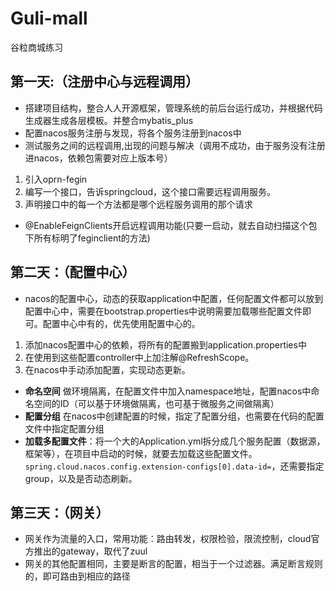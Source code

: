 
# Guli-mall
谷粒商城练习

## 第一天:（注册中心与远程调用）

- 搭建项目结构，整合人人开源框架，管理系统的前后台运行成功，并根据代码生成器生成各层模板。并整合mybatis_plus
- 配置nacos服务注册与发现，将各个服务注册到nacos中
- 测试服务之间的远程调用,出现的问题与解决（调用不成功，由于服务没有注册进nacos，依赖包需要对应上版本号）
1. 引入oprn-fegin
2. 编写一个接口，告诉springcloud，这个接口需要远程调用服务。
3. 声明接口中的每一个方法都是哪个远程服务调用的那个请求
-  @EnableFeignClients开启远程调用功能(只要一启动，就去自动扫描这个包下所有标明了feginclient的方法)

## 第二天：（配置中心）

- nacos的配置中心，动态的获取application中配置，任何配置文件都可以放到配置中心中，需要在bootstrap.properties中说明需要加载哪些配置文件即可。配置中心中有的，优先使用配置中心的。
1. 添加nacos配置中心的依赖，将所有的配置搬到application.properties中
2. 在使用到这些配置controller中上加注解@RefreshScope。
3. 在nacos中手动添加配置，实现动态更新。
-  **命名空间** 做环境隔离，在配置文件中加入namespace地址，配置nacos中命名空间的ID（可以基于环境做隔离，也可基于微服务之间做隔离）
- **配置分组** 在nacos中创建配置的时候，指定了配置分组，也需要在代码的配置文件中指定配置分组
- **加载多配置文件**：将一个大的Application.yml拆分成几个服务配置（数据源，框架等），在项目中启动的时候，就要去加载这些配置文件。`spring.cloud.nacos.config.extension-configs[0].data-id=`，还需要指定group，以及是否动态刷新。

## 第三天：（网关）
- 网关作为流量的入口，常用功能：路由转发，权限检验，限流控制，cloud官方推出的gateway，取代了zuul
- 网关的其他配置相同，主要是断言的配置，相当于一个过滤器。满足断言规则的，即可路由到相应的路径
